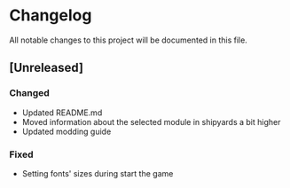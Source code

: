 # Changelog
All notable changes to this project will be documented in this file.

## [Unreleased]

### Changed
- Updated README.md
- Moved information about the selected module in shipyards a bit higher
- Updated modding guide

### Fixed
- Setting fonts' sizes during start the game
